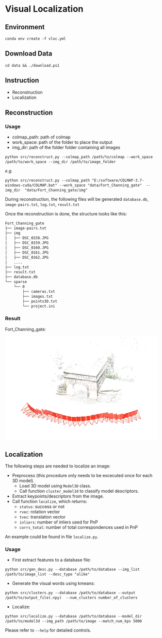 # Visual Localization 

## Environment

```shell
conda env create -f vloc.yml
```

## Download Data

```shell
cd data && ./download.ps1
```

## Instruction

- Reconstruction
- Localization

## Reconstruction

### Usage

- colmap_path: path of colmap
- work_space: path of the folder to place the output
- img_dir: path of the folder folder containing all images

```shell
python src/reconstruct.py --colmap_path /path/to/colmap --work_space /path/to/work_space --img_dir /path/to/image_folder
```
*e.g.*

```shell
python src/reconstruct.py --colmap_path "E:/software/COLMAP-3.7-windows-cuda/COLMAP.bat" --work_space "data/Fort_Channing_gate"  --img_dir  "data/Fort_Channing_gate/img"
```

During reconstruction, the following files will be generated `database.db`, `image-pairs.txt`, `log.txt`, `result.txt`

Once the reconstruction is done, the structure looks like this:
```
Fort_Channing_gate
├── image-pairs.txt
├── img
│   ├── DSC_0158.JPG
│   ├── DSC_0159.JPG
│   ├── DSC_0160.JPG
│   ├── DSC_0161.JPG
│   ├── DSC_0162.JPG
│   ....
├── log.txt
├── result.txt
├── database.db
└── sparse
    └── 0
        ├── cameras.txt
        ├── images.txt
        ├── points3D.txt
        └── project.ini
```
### Result

Fort_Channing_gate:

![pic alt](./img/demo/Fort_Channing_gate.png "opt title")


## Localization

The following steps are needed to localize an image:
- Preprocess (this procedure only needs to be excecuted once for each 3D model).
	- Load 3D model using `Model3D` class.
	- Call function `cluster_model3d` to classify model descriptors.
- Extract keypoints/descriptors from the image.
- Call function `localize`, which returns:
	- `status`: success or not
	- `rvec`: rotation vector
	- `tvec`: translation vector
	- `inliers`: number of inliers used for PnP
	- `corrs_total`: number of total correspondences used in PnP


An example could be found in file `localize.py`.

### Usage


- First extract features to a database file:
```shell
python src/gen_desc.py --database /path/to/database --img_list /path/to/image_list --desc_type "alike"
```

- Generate the visual words using kmeans:
```shell
python src/clusters.py --database /path/to/database --output /path/to/output_file(.npy)  --num_clusters number_of_clusters
```

- Localize:

```shell
python src/localize.py --database /path/to/database --model_dir /path/to/model3d --img_path /path/to/image --match_num_kps 5000
```
Please refer to `--help` for detailed controls.
